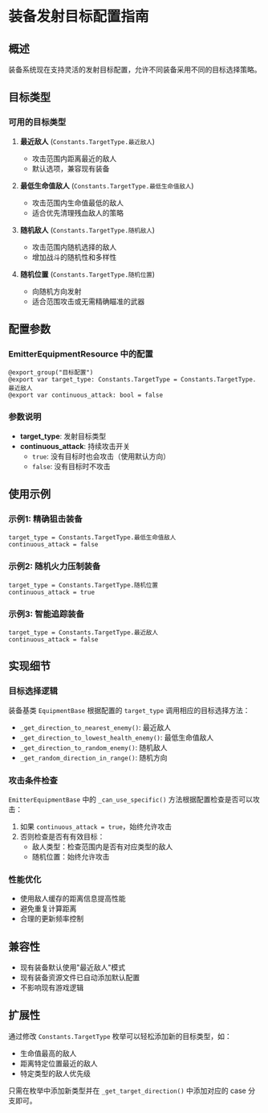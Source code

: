 # 装备发射目标配置指南

## 概述

装备系统现在支持灵活的发射目标配置，允许不同装备采用不同的目标选择策略。

## 目标类型

### 可用的目标类型

1. **最近敌人** (`Constants.TargetType.最近敌人`)
   - 攻击范围内距离最近的敌人
   - 默认选项，兼容现有装备

2. **最低生命值敌人** (`Constants.TargetType.最低生命值敌人`)
   - 攻击范围内生命值最低的敌人
   - 适合优先清理残血敌人的策略

3. **随机敌人** (`Constants.TargetType.随机敌人`)
   - 攻击范围内随机选择的敌人
   - 增加战斗的随机性和多样性

4. **随机位置** (`Constants.TargetType.随机位置`)
   - 向随机方向发射
   - 适合范围攻击或无需精确瞄准的武器

## 配置参数

### EmitterEquipmentResource 中的配置

```gdscript
@export_group("目标配置")
@export var target_type: Constants.TargetType = Constants.TargetType.最近敌人
@export var continuous_attack: bool = false
```

### 参数说明

- **target_type**: 发射目标类型
- **continuous_attack**: 持续攻击开关
  - `true`: 没有目标时也会攻击（使用默认方向）
  - `false`: 没有目标时不攻击

## 使用示例

### 示例1: 精确狙击装备
```gdscript
target_type = Constants.TargetType.最低生命值敌人
continuous_attack = false
```

### 示例2: 随机火力压制装备
```gdscript
target_type = Constants.TargetType.随机位置
continuous_attack = true
```

### 示例3: 智能追踪装备
```gdscript
target_type = Constants.TargetType.最近敌人
continuous_attack = false
```

## 实现细节

### 目标选择逻辑

装备基类 `EquipmentBase` 根据配置的 `target_type` 调用相应的目标选择方法：

- `_get_direction_to_nearest_enemy()`: 最近敌人
- `_get_direction_to_lowest_health_enemy()`: 最低生命值敌人
- `_get_direction_to_random_enemy()`: 随机敌人
- `_get_random_direction_in_range()`: 随机方向

### 攻击条件检查

`EmitterEquipmentBase` 中的 `_can_use_specific()` 方法根据配置检查是否可以攻击：

1. 如果 `continuous_attack = true`，始终允许攻击
2. 否则检查是否有有效目标：
   - 敌人类型：检查范围内是否有对应类型的敌人
   - 随机位置：始终允许攻击

### 性能优化

- 使用敌人缓存的距离信息提高性能
- 避免重复计算距离
- 合理的更新频率控制

## 兼容性

- 现有装备默认使用"最近敌人"模式
- 现有装备资源文件已自动添加默认配置
- 不影响现有游戏逻辑

## 扩展性

通过修改 `Constants.TargetType` 枚举可以轻松添加新的目标类型，如：
- 生命值最高的敌人
- 距离特定位置最近的敌人
- 特定类型的敌人优先级

只需在枚举中添加新类型并在 `_get_target_direction()` 中添加对应的 case 分支即可。 